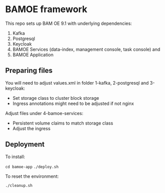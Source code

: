 # BAMOE framework  

This repo sets up BAM OE 9.1 with underlying dependencies:
1. Kafka
2. Postgresql
3. Keycloak
4. BAMOE Services (data-index, management console, task console)
and
5. BAMOE Application

## Preparing files  
  
You will need to adjust values.xml in folder 1-kafka, 2-postgresql and 3-keycloak:  
- Set storage class to cluster block storage  
- Ingress annotations might need to be adjusted if not nginx  

Adjust files under 4-bamoe-services:
- Persistent volume claims to match storage class
- Adjust the ingress  

## Deployment  
  
To install:  
  
`cd bamoe-app` 
`./deploy.sh` 

To reset the environment:  
  
`./cleanup.sh`  
  

